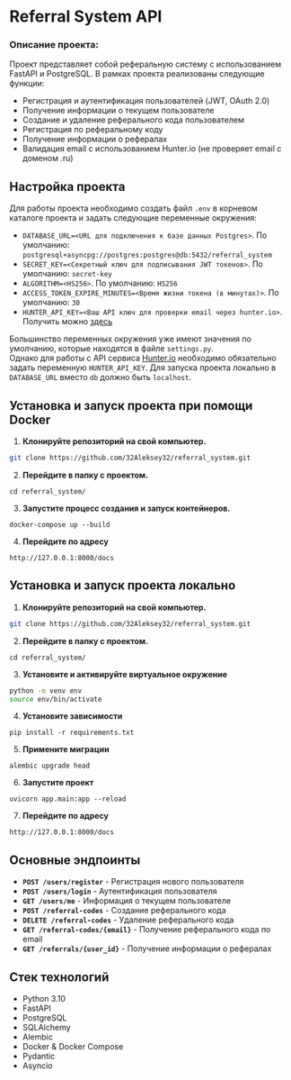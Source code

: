 # Referral System API

### Описание проекта:
Проект представляет собой реферальную систему с использованием FastAPI и PostgreSQL.
В рамках проекта реализованы следующие функции:
- Регистрация и аутентификация пользователей (JWT, OAuth 2.0)
- Получение информации о текущем пользователе
- Создание и удаление реферального кода пользователем
- Регистрация по реферальному коду
- Получение информации о рефералах
- Валидация email с использованием Hunter.io (не проверяет email с доменом .ru)


## Настройка проекта
Для работы проекта необходимо создать файл `.env` в корневом каталоге проекта и задать следующие переменные окружения:

- `DATABASE_URL=<URL для подключения к базе данных Postgres>`. По умолчанию: `postgresql+asyncpg://postgres:postgres@db:5432/referral_system`
- `SECRET_KEY=<Секретный ключ для подписывания JWT токенов>`. По умолчанию: `secret-key`
- `ALGORITHM=<HS256>`. По умолчанию: `HS256`
- `ACCESS_TOKEN_EXPIRE_MINUTES=<Время жизни токена (в минутах)>`. По умолчанию: `30`
- `HUNTER_API_KEY=<Ваш API ключ для проверки email через hunter.io>`. Получить можно [здесь](https://hunter.io/api-keys)

Большинство переменных окружения уже имеют значения по умолчанию, которые находятся в файле `settings.py`.  
Однако для работы с API сервиса [Hunter.io](https://hunter.io) необходимо обязательно задать переменную `HUNTER_API_KEY`.
Для запуска проекта локально в `DATABASE_URL` вместо `db` должно быть `localhost`.


## Установка и запуск проекта при помощи Docker

1. **Клонируйте репозиторий на свой компьютер.**
```bash
git clone https://github.com/32Aleksey32/referral_system.git
```
2. **Перейдите в папку с проектом.**
```
cd referral_system/
```
3. **Запустите процесс создания и запуск контейнеров.**
```
docker-compose up --build
```
4. **Перейдите по адресу**
```
http://127.0.0.1:8000/docs
```

## Установка и запуск проекта локально

1. **Клонируйте репозиторий на свой компьютер.**
```sh
git clone https://github.com/32Aleksey32/referral_system.git
```
2. **Перейдите в папку с проектом.**
```
cd referral_system/
```
3. **Установите и активируйте виртуальное окружение**
```sh
python -m venv env
source env/bin/activate
```
4. **Установите зависимости**
```
pip install -r requirements.txt
```
5. **Примените миграции**
```
alembic upgrade head
```
6. **Запустите проект**
```
uvicorn app.main:app --reload
```
7. **Перейдите по адресу**
```
http://127.0.0.1:8000/docs
```


## Основные эндпоинты
- **`POST /users/register`** - Регистрация нового пользователя
- **`POST /users/login`** - Аутентификация пользователя
- **`GET /users/me`** - Информация о текущем пользователе
- **`POST /referral-codes`** - Создание реферального кода
- **`DELETE /referral-codes`** - Удаление реферального кода
- **`GET /referral-codes/{email}`** - Получение реферального кода по email
- **`GET /referrals/{user_id}`** - Получение информации о рефералах


## Стек технологий
- Python 3.10
- FastAPI
- PostgreSQL
- SQLAlchemy
- Alembic
- Docker & Docker Compose
- Pydantic
- Asyncio
